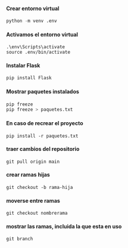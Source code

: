 #### Crear entorno virtual
```python
python -m venv .env
```

#### Activamos el entorno virtual
```shell
.\env\Scripts\activate
source .env/bin/activate
```

#### Instalar Flask
```python
pip install Flask
```

#### Mostrar paquetes instalados
```python
pip freeze
pip freeze > paquetes.txt
```

#### En caso de recrear el proyecto
```
pip install -r paquetes.txt
```
#### traer cambios del repositorio
 ```
 git pull origin main
 ```
#### crear ramas hijas
```
git checkout -b rama-hija
```
#### moverse entre ramas
```
git checkout nombrerama
```
#### mostrar las ramas, incluida la que esta en uso
```
git branch
```